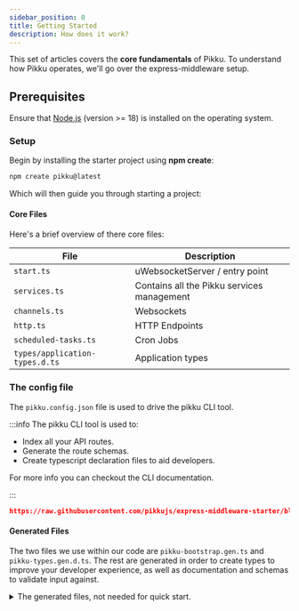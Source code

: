 ```yaml
---
sidebar_position: 0
title: Getting Started
description: How does it work?
---
```


This set of articles covers the **core fundamentals** of Pikku. To understand how Pikku operates, we'll go over the express-middleware setup.

## Prerequisites

Ensure that [Node.js](https://nodejs.org) (version >= 18) is installed on the operating system.

### Setup

Begin by installing the starter project using **npm create**:

```bash npm2yarn
npm create pikku@latest
```

Which will then guide you through starting a project:

<AsciinemaPlayer type="installing" autoPlay />

#### Core Files

Here's a brief overview of there core files:

| **File**                    | **Description**                                                                                             |
|-----------------------------|-------------------------------------------------------------------------------------------------------------|
| `start.ts`                   | uWebsocketServer / entry point                                                                                |
| `services.ts`               | Contains all the Pikku services management                                              |
| `channels.ts`  | Websockets
| `http.ts`  | HTTP Endpoints
| `scheduled-tasks.ts` | Cron Jobs
| `types/application-types.d.ts` | Application types


### The config file

The `pikku.config.json` file is used to drive the pikku CLI tool.

:::info
The pikku CLI tool is used to:
- Index all your API routes.
- Generate the route schemas.
- Create typescript declaration files to aid developers.

For more info you can checkout the CLI documentation.

:::

```json reference 
https://raw.githubusercontent.com/pikkujs/express-middleware-starter/blob/master/pikku.config.json
```

#### Generated Files

The two files we use within our code are `pikku-bootstrap.gen.ts` and `pikku-types.gen.d.ts`. The rest are generated in order to create types to improve your developer experience, as well as documentation and schemas to validate input against. 

<details>
 <summary>The generated files, not needed for quick start.</summary>

| **File**                    | **Description**                                                                                             |
|-----------------------------|-------------------------------------------------------------------------------------------------------------|
| `pikku-schemas/`                   | The directory that contains all the schemas we'll validate calls against                                                                                     |
| `pikku-schemas/register.ts`                 | Imports all the schemas and adds them to pikku                                                              |
| `pikku-bootstrap.ts`               | Imports the required files into our runtime                                                 |
| `pikku-routes.ts` | Imports all the files with routes in them                                                          |
| `pikku-types.d.ts`  | Provides types to be used in the application                                                       |

</details>

